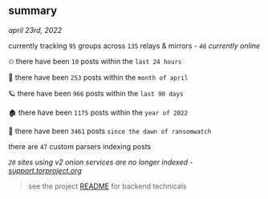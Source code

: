 
## summary
_april 23rd, 2022_

currently tracking `95` groups across `135` relays & mirrors - _`46` currently online_

⏲ there have been `10` posts within the `last 24 hours`

🦈 there have been `253` posts within the `month of april`

🪐 there have been `966` posts within the `last 90 days`

🏚 there have been `1175` posts within the `year of 2022`

🦕 there have been `3461` posts `since the dawn of ransomwatch`

there are `47` custom parsers indexing posts

_`20` sites using v2 onion services are no longer indexed - [support.torproject.org](https://support.torproject.org/onionservices/v2-deprecation/)_

> see the project [README](https://github.com/thetanz/ransomwatch#ransomwatch--) for backend technicals
